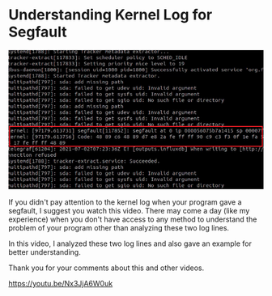 # Understanding Kernel Log for Segfault

![Understanding Kernel Log for Segfault](banner.png)

If you didn't pay attention to the kernel log when your program gave a segfault, I suggest you watch this video. There may come a day (like my experience) when you don't have access to any method to understand the problem of your program other than analyzing these two log lines.

In this video, I analyzed these two log lines and also gave an example for better understanding.

Thank you for your comments about this and other videos.

https://youtu.be/Nx3JjA6W0uk
